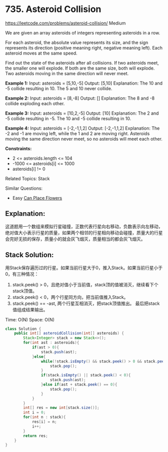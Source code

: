 # 735. Asteroid Collision
<https://leetcode.com/problems/asteroid-collision/>
Medium

We are given an array asteroids of integers representing asteroids in a row.

For each asteroid, the absolute value represents its size, and the sign represents its direction (positive meaning right, negative meaning left). Each asteroid moves at the same speed.

Find out the state of the asteroids after all collisions. If two asteroids meet, the smaller one will explode. If both are the same size, both will explode. Two asteroids moving in the same direction will never meet.

 

**Example 1:**
Input: asteroids = [5,10,-5]
Output: [5,10]
Explanation: The 10 and -5 collide resulting in 10. The 5 and 10 never collide.

**Example 2:**
Input: asteroids = [8,-8]
Output: []
Explanation: The 8 and -8 collide exploding each other.

**Example 3:**
Input: asteroids = [10,2,-5]
Output: [10]
Explanation: The 2 and -5 collide resulting in -5. The 10 and -5 collide resulting in 10.

**Example 4:**
Input: asteroids = [-2,-1,1,2]
Output: [-2,-1,1,2]
Explanation: The -2 and -1 are moving left, while the 1 and 2 are moving right. Asteroids moving the same direction never meet, so no asteroids will meet each other.
 

**Constraints:**

* 2 <= asteroids.length <= 104
* -1000 <= asteroids[i] <= 1000
* asteroids[i] != 0

Related Topics: Stack

Similar Questions: 
* Easy [Can Place Flowers](https://leetcode.com/problems/can-place-flowers/)


## Explanation: 
这道题用一个数组来模拟行星碰撞，正数代表行星向右移动，负数表示向左移动，绝对值大小表示行星的质量，如果两个相邻的行星相向移动会碰撞，质量大的行星会完好无损的保存，质量小的就会灰飞烟灭，质量相当的都会灰飞烟灭。
## Stack Solution: 
用Stack保存遍历过的行星。如果当前行星大于0，推入Stack。如果当前行星小于0，有三种情况：
1. stack.peek() > 0，且绝对值小于当前值，stack顶的值被消灭，继续看下个stack顶值。
2. stack.peek() < 0，两个行星同方向，把当前值推入Stack。
3. stack.peek() == -ast, 两个行星互相消灭，把stack顶值推出。
最后把stack值组成结果输出。

Time: O(N)
Space: O(N)

```java
class Solution {
    public int[] asteroidCollision(int[] asteroids) {
        Stack<Integer> stack = new Stack<>();
        for(int ast : asteroids){
            if(ast > 0){
                stack.push(ast);
            }else{
                while(!stack.isEmpty() && stack.peek() > 0 && stack.peek() < Math.abs(ast)){
                    stack.pop();
                }
                if(stack.isEmpty() || stack.peek() < 0){
                    stack.push(ast);
                }else if(ast + stack.peek() == 0){
                    stack.pop();
                }
            }
        }
        int[] res = new int[stack.size()];
        int i = 0;
        for(int n : stack){
            res[i] = n;
            i++;
        }
        return res;
    }
}
```